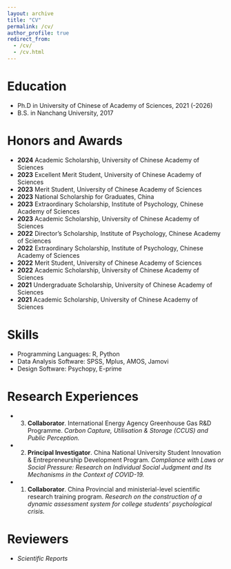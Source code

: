 ```yaml
---
layout: archive
title: "CV"
permalink: /cv/
author_profile: true
redirect_from:
  - /cv/
  - /cv.html
---
```


Education
======
* Ph.D in University of Chinese of Academy of Sciences, 2021 (-2026)
* B.S. in Nanchang University, 2017

Honors and Awards
======
* **2024** Academic Scholarship, University of Chinese Academy of Sciences
* **2023** Excellent Merit Student, University of Chinese Academy of Sciences
* **2023** Merit Student, University of Chinese Academy of Sciences 
* **2023** National Scholarship for Graduates, China 
* **2023** Extraordinary Scholarship, Institute of  Psychology, Chinese Academy of Sciences
* **2023** Academic Scholarship, University of Chinese Academy of Sciences
* **2022** Director’s Scholarship, Institute of  Psychology, Chinese Academy of Sciences
* **2022** Extraordinary Scholarship, Institute of  Psychology, Chinese Academy of Sciences
* **2022** Merit Student, University of Chinese Academy of Sciences 
* **2022** Academic Scholarship, University of Chinese Academy of Sciences
* **2021** Undergraduate Scholarship, University of Chinese Academy of Sciences
* **2021** Academic Scholarship, University of Chinese Academy of Sciences
  
Skills
======
* Programming Languages: R, Python
* Data Analysis Software: SPSS, Mplus, AMOS, Jamovi
* Design Software: Psychopy, E-prime
  
Research Experiences
======
* 3. **Collaborator**. International Energy Agency Greenhouse Gas R&D Programme. _Carbon Capture, Utilisation & Storage (CCUS) and Public Perception._
* 2. **Principal Investigator**. China National University Student Innovation & Entrepreneurship Development Program. _Compliance with Laws or Social Pressure: Research on Individual Social Judgment and Its Mechanisms in the Context of COVID-19._
* 1. **Collaborator**. China Provincial and ministerial-level scientific research training program. _Research on the construction of a dynamic assessment system for college students’ psychological crisis._
  
Reviewers
======
* _Scientific Reports_
  
